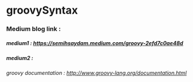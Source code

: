 # groovySyntax

### Medium blog link : 
 ##### medium1 : https://semihsaydam.medium.com/groovy-2efd7c0ae48d
 ##### medium2 : 
 
###### groovy documentation : http://www.groovy-lang.org/documentation.html
 